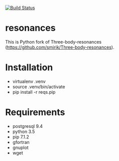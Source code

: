 [![Build Status](https://travis-ci.org/smirik/resonances.svg?branch=master)](https://travis-ci.org/smirik/resonances)
# resonances
This is Python fork of Three-body-resonances (https://github.com/smirik/Three-body-resonances).

# Installation
* virtualenv .venv
* source .venv/bin/activate
* pip install -r reqs.pip

# Requirements
* postgresql 9.4
* python 3.5
* pip 7.1.2
* gfortran
* gnuplot
* wget
